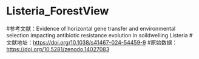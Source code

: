 
# Listeria_ForestView

#参考文献：Evidence of horizontal gene transfer and environmental selection impacting antibiotic resistance evolution in soildwelling Listeria
#文献地址：https://doi.org/10.1038/s41467-024-54459-9
#原始数据：https://doi.org/10.5281/zenodo.14027083

